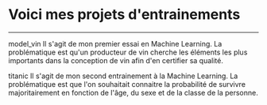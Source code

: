 # Voici mes projets d'entrainements
***
model_vin
Il s'agit de mon premier essai en Machine Learning.
La problématique est qu'un producteur de vin cherche les éléments les plus importants dans la conception de vin afin d'en certifier sa qualité.

titanic
Il s'agit de mon second entrainement à la Machine Learning.
La problématique est que l'on souhaitait connaitre la probabilité de survivre majoritairement en fonction de l'âge, du sexe et de la classe de la personne.
